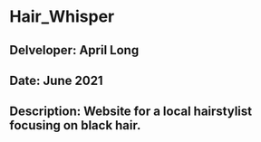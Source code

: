 # Hair_Whisper 
## Delveloper: April Long
## Date: June 2021

## Description: Website for a local hairstylist focusing on black hair.

 
